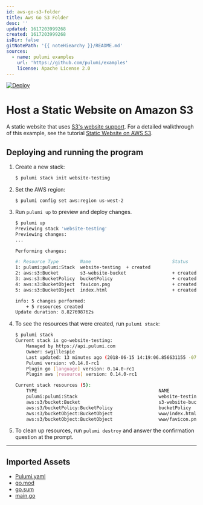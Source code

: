 ```yaml
---
id: aws-go-s3-folder
title: Aws Go S3 Folder
desc: ''
updated: 1617203999268
created: 1617203999268
isDir: false
gitNotePath: '{{ noteHiearchy }}/README.md'
sources:
  - name: pulumi examples
    url: 'https://github.com/pulumi/examples'
    license: Apache License 2.0
---
```

[![Deploy](https://get.pulumi.com/new/button.svg)](https://app.pulumi.com/new)

# Host a Static Website on Amazon S3

A static website that uses [S3's website support](https://docs.aws.amazon.com/AmazonS3/latest/dev/WebsiteHosting.html).
For a detailed walkthrough of this example, see the tutorial [Static Website on AWS S3](https://www.pulumi.com/docs/tutorials/aws/s3-website/).

## Deploying and running the program

1. Create a new stack:

   ```bash
   $ pulumi stack init website-testing
   ```

2. Set the AWS region:

   ```
   $ pulumi config set aws:region us-west-2
   ```

3. Run `pulumi up` to preview and deploy changes.

   ```bash
   $ pulumi up
   Previewing stack 'website-testing'
   Previewing changes:
   ...

   Performing changes:

   #: Resource Type        Name                              Status     Extra Inf
   1: pulumi:pulumi:Stack  website-testing  + created  
   2: aws:s3:Bucket        s3-website-bucket                 + created  
   3: aws:s3:BucketPolicy  bucketPolicy                      + created  
   4: aws:s3:BucketObject  favicon.png                       + created  
   5: aws:s3:BucketObject  index.html                        + created  

   info: 5 changes performed:
       + 5 resources created
   Update duration: 8.827698762s
   ```

4. To see the resources that were created, run `pulumi stack`:

   ```bash
   $ pulumi stack
   Current stack is go-website-testing:
       Managed by https://api.pulumi.com
       Owner: swgillespie
       Last updated: 13 minutes ago (2018-06-15 14:19:06.856631155 -0700 PDT)
       Pulumi version: v0.14.0-rc1
       Plugin go [language] version: 0.14.0-rc1
       Plugin aws [resource] version: 0.14.0-rc1

   Current stack resources (5):
       TYPE                                             NAME
       pulumi:pulumi:Stack                              website-testing
       aws:s3/bucket:Bucket                             s3-website-bucket
       aws:s3/bucketPolicy:BucketPolicy                 bucketPolicy
       aws:s3/bucketObject:BucketObject                 www/index.html
       aws:s3/bucketObject:BucketObject                 www/favicon.png
   ```

5. To clean up resources, run `pulumi destroy` and answer the confirmation question at the prompt.

* * *

## Imported Assets

- [Pulumi.yaml](/assets/pulumi.yaml)
- [go.mod](/assets/go.mod)
- [go.sum](/assets/go.sum)
- [main.go](/assets/main.go)

